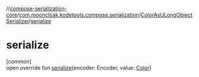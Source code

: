 //[compose-serialization-core](../../../index.md)/[com.mooncloak.kodetools.compose.serialization](../index.md)/[ColorAsULongObjectSerializer](index.md)/[serialize](serialize.md)

# serialize

[common]\
open override fun [serialize](serialize.md)(encoder: Encoder, value: [Color](https://developer.android.com/reference/kotlin/androidx/compose/ui/graphics/Color.html))
